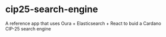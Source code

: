 # cip25-search-engine
A reference app that uses Oura + Elasticsearch + React to buid a Cardano CIP-25 search engine
